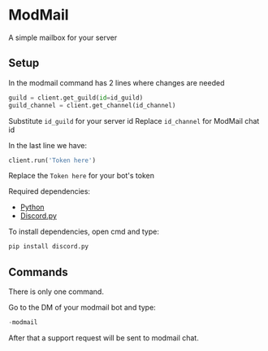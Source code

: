 # ModMail
A simple mailbox for your server

## Setup

In the modmail command has 2 lines where changes are needed

```py
guild = client.get_guild(id=id_guild)
guild_channel = client.get_channel(id_channel)
```

Substitute `id_guild` for your server id
Replace `id_channel` for ModMail chat id

In the last line we have:

```py
client.run('Token here')
```

Replace the `Token here` for your bot's token

Required dependencies:
* [Python](https://www.python.org/)
* [Discord.py](https://discordpy.readthedocs.io/)

To install dependencies, open cmd and type:
```py
pip install discord.py
```

## Commands

There is only one command.

Go to the DM of your modmail bot and type:

```py
-modmail
```

After that a support request will be sent to modmail chat.
